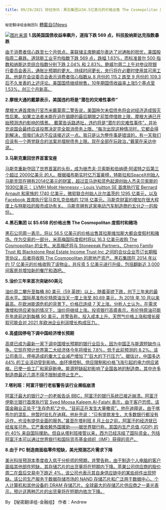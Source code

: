 ```yaml
---
title: 09/29/2021 财经快讯：黑石集团以56.5亿美元的价格出售 The Cosmopolitan 度假村和赌场；油价三年来首次突破80美元
---
```

`秘密翻译组金融团队` [轉載自GNews](https://gnews.org/zh-hans/1562399/)

![](https://assets.gnews.org/wp-content/uploads/2021/09/20210929-1.jpg)[图片来源](https://www.google.com/search?q=stagflation&amp;sxsrf=AOaemvIvMl1wwbnnY7zQHj2tcaFFsAJFjg:1632904153548&amp;source=lnms&amp;tbm=isch&amp;sa=X&amp;ved=2ahUKEwjouJiA4qPzAhXq_7sIHbNNAo8Q_AUoAXoECAEQAw&amp;biw=1280&amp;bih=577&amp;dpr=1.5#imgrc=T6eNL1tK2BtA2M)
**1.因美国国债收益率飙升，道指下跌 569 点，科技股纳斯达克指数暴跌**

[由于消费者信心跌至七个月低点，美联储主席鲍威尔表达了对通胀的担忧，美国股指周二暴跌。道琼斯工业平均指数下跌 569 点，跌幅 1.63%，而标准普尔 500 指数和纳斯达克综合指数分别下跌 2.04% 和 2.83%。鲍威尔周二上午对参议院银行委员会表示，通胀比预期的更大、持续时间更长，央行将在必要时使用其可用工具。他是在会议委员会表示消费者信心指数从 8 月份的 115.2 跌至 9 月份的 109.3 后不久发表的上述评论。美国国债继续抛售，10年期国债收益率上涨5个基点至1.53%，创三个月新高。](https://www.foxbusiness.com/markets/stocks-futures-slid-feds-powell-warn-inflation)

**2.摩根大通的戴蒙表示，美国违约将是“潜在的灾难性事件”**

[摩根大通首席执行官杰米戴蒙周二警告说，美国拖欠未偿债务将会对经济造成毁灭性后果。如果立法者未能在迫在眉睫的最后期限之前暂停借款上限，摩根大通已开始预测违约影响的情景。 戴蒙告诉路透社，违约将是“潜在的灾难性事件”，并补充说国会最终应该投票决定完全取消债务上限。“每次出现这种情况时，它都会得到解决，但我们永远不应该接近这一点。我只是认为整件事是错误的，有一天我们应该有一个两党联合的法案并摆脱债务上限。现在全部在玩政治，”戴蒙在采访中说。](https://www.foxbusiness.com/politics/dimon-us-default-potentially-catastrophic-event)

**3.马斯克重回世界首富宝座**

[马斯克重新夺回了世界首富的头衔，成为继杰夫·贝索斯和伯纳德·阿诺特之后第三个超过 2000亿美元 的人。根据福布斯实时亿万富豪榜，特斯拉和SpaceX创始人马斯克现在拥有2014亿美元的财富，超过亚马逊和蓝色起源创始人杰夫贝索斯的1930亿美元； LVMH Moët Hennessy – Louis Vuitton SE 首席执行官 Bernard Arnault 和家族的 1740 亿美元，微软联合创始人比尔盖茨的 1295 亿美元，以及 Facebook 首席执行官马克扎克伯格的 1218 亿美元。马斯克财富的增加在很大程度上与特斯拉的股市成功有关。 马斯克拥有这家电动汽车制造商约五分之一的股份。](https://www.foxbusiness.com/business-leaders/elon-musk-reclaims-top-spot-as-worlds-richest-person)

**4.黑石集团 以 $5.65B 的价格出售 The Cosmopolitan 度假村和赌场**

[黑石公司周一表示，将以 56.5 亿美元的价格出售其拉斯维加斯大都会度假村和赌场。作为交易的一部分，米高梅国际度假村将以 16.3 亿美元收购 The Cosmopolitan 的业务。米高梅还将与 Stonepeak Partners、Cherng Family Trust 和 Blackstone Real Estate Income Trust Inc 之间的合伙企业签订长期租赁协议，后者将收购 The Cosmopolitan 的房地产资产。黑石集团在 2014 年以约 17 亿美元的价格收购了该物业，并斥资 5 亿美元进行升级，包括翻新近 3,000 间客房并增加新的餐厅和酒吧。](https://www.foxbusiness.com/markets/blackstone-sell-cosmopolitan-resort-casino)

**5.油价三年来首次突破80美元**

[油价周二攀升至每桶 80 美元（59 英镑）以上，随着英镑下跌，创下三年来的最高水平。国际基准布伦特原油当天一度上涨至 80.69 美元，为 2018 年 10 月以来最高。在欧洲能源危机的背景下，价格已连续 7 天上涨。分析人士认为，在需求激增和供应紧张的情况下，油价将继续上涨。投资银行高盛表示，布伦特原油可能在年底前达到每桶 90 美元，并警告称，投入成本上升、天然气价格上涨和增长疲软可能会对 2021 年欧洲企业利润增长构成压力。](https://www.bbc.com/news/business-58727437)

**6.高盛因停电下调中国经济增长预期**

[高盛已成为最新一家下调中国增长预期的银行业巨头，因为中国正与能源短缺作斗争。它现在预计世界第二大经济体今年将增长 7.8%，低于此前预测的 8.2%。该公司表示，停电造成的重大工业减产增加了“巨大的下行压力”。据估计，中国多达 44% 的工业活动受到影响。由环境控制、供应限制和价格飞涨引起的电力供应紧缩，已使一些工厂和家庭断电。能源短缺起初影响了全国各地的制造商，其中许多制造商最近几周不得不限制或停止生产。](https://www.bbc.com/news/business-58704200)

**7.塔利班：阿富汗银行老板警告该行业濒临崩溃**

[阿富汗最大的银行之一的老板告诉 BBC，阿富汗的银行系统已接近崩溃。阿富汗伊斯兰银行首席执行官 Syed Moosa Kaleem Al-Falahi 表示，由于客户恐慌，该国金融业正处于“生存危机”之中。“目前正在发生大量撤资”，他在迪拜说，由于喀布尔的混乱，他暂时驻扎在迪拜。他补充说：“只有提款发生，大多数银行都没有运作，也没有提供全面的服务。”甚至在塔利班 8 月上台之前，阿富汗的经济就已经岌岌可危。它严重依赖外国援助——据世界银行称，其国内生产总值 (GDP) 的约 40% 来自国际援助。但自从塔利班接管以来，西方已经冻结了国际资金，包括阿富汗本可以通过世界银行和国际货币基金组织（IMF）获得的资产。](https://www.bbc.com/news/business-58660579)

**8.由于 PC 制造商面临零件短缺，美光预测芯片需求下降**

[美光科技预测本季度收入低于分析师的预期，并警告称，由于制造个人电脑的客户面临其他部件短缺，其存储芯片的出货量将在短期内下降。苹果公司供应商的股价周二在盘后交易中下跌近 4%，该公司也表示其自身供应链中的某些组件出现短缺。该公司生产服务于数据存储市场的 NAND 存储芯片和广泛用于数据中心、个人计算机和其他设备的 DRAM 存储芯片。全球最大的存储芯片供应商之一美光表示，预计这两种芯片的出货量将在短期内依次下降。](https://finance.yahoo.com/news/germanys-ifo-institute-cuts-2021-081021783.html)

By 【秘密翻译组-金融组】
作者：Andrew
